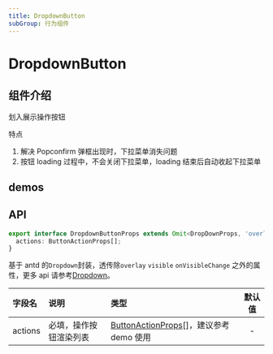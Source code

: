 ```yaml
---
title: DropdownButton
subGroup: 行为组件
---
```


# DropdownButton

## 组件介绍

划入展示操作按钮

特点

1. 解决 Popconfirm 弹框出现时，下拉菜单消失问题
2. 按钮 loading 过程中，不会关闭下拉菜单，loading 结束后自动收起下拉菜单

## demos

<Demo src="./demos/dropdownbutton.tsx" />

## API

```ts
export interface DropdownButtonProps extends Omit<DropDownProps, 'overlay' | 'visible' | 'onVisibleChange'> {
  actions: ButtonActionProps[];
}
```

基于 antd 的`Dropdown`封装，透传除`overlay` `visible` `onVisibleChange` 之外的属性，更多 api 请参考[Dropdown](https://ant.design/components/dropdown-cn/#API)。

| 字段名  | 说明                   | 类型                                                                        | 默认值 |
| :------ | :--------------------- | :-------------------------------------------------------------------------- | :----: |
| actions | 必填，操作按钮渲染列表 | [ButtonActionProps](/components/Actions#actionbutton)[]，建议参考 demo 使用 |   -    |
